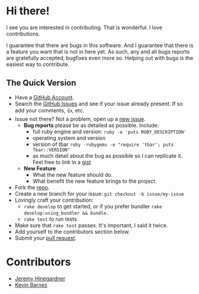 # Hi there!

I see you are interested in contributing. That is wonderful. I love
contributions.

I guarantee that there are bugs in this software. And I guarantee that there is
a feature you want that is not in here yet. As such, any and all bugs reports
are gratefully accepted, bugfixes even more so. Helping out with bugs is the
easiest way to contribute.


## The Quick Version

* Have a [GitHub Account][].
* Search the [GitHub Issues][] and see if your issue already present. If so
  add your comments, :thumbsup:, etc.
* Issue not there? Not a problem, open up a [new issue][].
    * **Bug reports** please be as detailed as possible. Include:
        * full ruby engine and version: `ruby -e 'puts RUBY_DESCRIPTION'`
        * operating system and version
        * version of tbar `ruby -rubygems -e "require 'tbar'; puts Tbar::VERSION"`
        * as much detail about the bug as possible so I can replicate it. Feel free
          to link in a [gist][]
    * **New Feature**
        * What the new feature should do.
        * What benefit the new feature brings to the project.
* Fork the [repo][].
* Create a new branch for your issue: `git checkout -b issue/my-issue`
* Lovingly craft your contribution:
    * `rake develop` to get started, or if you prefer bundler `rake develop:using_bundler && bundle`.
    * `rake test` to run tests
* Make sure that `rake test` passes. It's important, I said it twice.
* Add yourself to the contributors section below.
* Submit your [pull request][].

# Contributors

* [Jeremy Hinegardner](https://github.com/copiousfreetime)
* [Kevin Barnes](https://github.com/vinbarnes)

[GitHub Account]: https://github.com/signup/free "GitHub Signup"
[GitHub Issues]:  https://github.com/copiousfreetime/tbar/issues "Tbar Issues"
[new issue]:      https://github.com/copiousfreetime/tbar/issues/new "New Tbar Issue"
[gist]:           https://gist.github.com/ "New Gist"
[repo]:           https://github.com/copiousfreetime/tbar "Tbar Repo"
[pull request]:   https://help.github.com/articles/using-pull-requests "Using Pull Requests"
